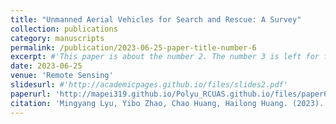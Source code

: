 ```yaml
---
title: "Unmanned Aerial Vehicles for Search and Rescue: A Survey"
collection: publications
category: manuscripts
permalink: /publication/2023-06-25-paper-title-number-6
excerpt: #'This paper is about the number 2. The number 3 is left for future work.'
date: 2023-06-25
venue: 'Remote Sensing'
slidesurl: #'http://academicpages.github.io/files/slides2.pdf'
paperurl: 'http://mapei319.github.io/Polyu_RCUAS.github.io/files/paper6.pdf'
citation: 'Mingyang Lyu, Yibo Zhao, Chao Huang, Hailong Huang. (2023). &quot;AUnmanned Aerial Vehicles for Search and Rescue: A Survey.&quot; <i>Remote Sensing</i>. 15(13):3266.'
---
```


